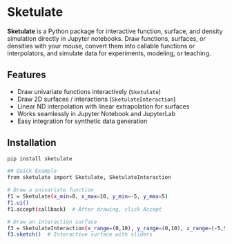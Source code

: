 # Sketulate

**Sketulate** is a Python package for interactive function, surface, and density simulation directly in Jupyter notebooks. Draw functions, surfaces, or densities with your mouse, convert them into callable functions or interpolators, and simulate data for experiments, modeling, or teaching.

## Features

- Draw univariate functions interactively (`Sketulate`)  
- Draw 2D surfaces / interactions (`SketulateInteraction`)  
- Linear ND interpolation with linear extrapolation for surfaces  
- Works seamlessly in Jupyter Notebook and JupyterLab  
- Easy integration for synthetic data generation  

## Installation

```bash
pip install sketulate

## Quick Example
from sketulate import Sketulate, SketulateInteraction

# Draw a univariate function
f1 = Sketulate(x_min=0, x_max=10, y_min=-5, y_max=5)
f1.ui()
f1.accept(callback)  # After drawing, click Accept

# Draw an interaction surface
f3 = SketulateInteraction(x_range=(0,10), y_range=(0,10), z_range=(-5,5), grid_size=5)
f3.sketch()  # Interactive surface with sliders

